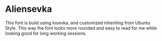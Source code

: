 # Aliensevka
This font is build using Iosevka, and customized inheriting from Ubuntu Style. This way the font looks more rounded and easy to read for me while looking good for long working sessions.
